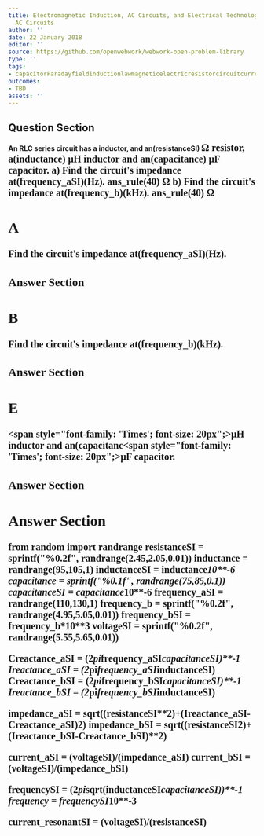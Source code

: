 ```yaml
---
title: Electromagnetic Induction, AC Circuits, and Electrical Technologies - RLC Series
  AC Circuits
author: ''
date: 22 January 2018
editor: ''
source: https://github.com/openwebwork/webwork-open-problem-library
type: ''
tags:
- capacitorFaradayfieldinductionlawmagneticelectricresistorcircuitcurrentresistorfrequency
outcomes:
- TBD
assets: ''
---
```


## Question Section 

<b>
An RLC series circuit has a inductor, and an(resistanceSI) <span style="font-family: 'Times'; font-size: 20px";>&Omega;<span> resistor, a(inductance) <span style="font-family: 'Times'; font-size: 20px";>&mu;H<span> inductor and an(capacitance) <span style="font-family: 'Times'; font-size: 20px";>&mu;F<span> capacitor.
a) Find the circuit's impedance at(frequency_aSI)(Hz).
ans_rule(40) <span style="font-family: 'Times'; font-size: 20px";>&Omega;<span>
b) Find the circuit's impedance at(frequency_b)(kHz).
ans_rule(40) <span style="font-family: 'Times'; font-size: 20px";>&Omega;<span>

## A
Find the circuit's impedance at(frequency_aSI)(Hz).
### Answer Section
## B
Find the circuit's impedance at(frequency_b)(kHz).
### Answer Section
## E
<span style="font-family: 'Times'; font-size: 20px";>&mu;H<span> inductor and an(capacitanc<span style="font-family: 'Times'; font-size: 20px";>&mu;F<span> capacitor.
### Answer Section


## Answer Section

from random import randrange
resistanceSI = sprintf("%0.2f", randrange(2.45,2.05,0.01))
inductance = randrange(95,105,1)
inductanceSI = inductance*10**-6
capacitance = sprintf("%0.1f", randrange(75,85,0.1))
capacitanceSI = capacitance*10**-6
frequency_aSI = randrange(110,130,1)
frequency_b = sprintf("%0.2f", randrange(4.95,5.05,0.01))
frequency_bSI = frequency_b*10**3
voltageSI = sprintf("%0.2f", randrange(5.55,5.65,0.01))

Creactance_aSI = (2*pi*frequency_aSI*capacitanceSI)**-1
Ireactance_aSI = (2*pi*frequency_aSI*inductanceSI)
Creactance_bSI = (2*pi*frequency_bSI*capacitanceSI)**-1
Ireactance_bSI = (2*pi*frequency_bSI*inductanceSI)

impedance_aSI = sqrt((resistanceSI**2)+(Ireactance_aSI-Creactance_aSI)**2)
impedance_bSI = sqrt((resistanceSI**2)+(Ireactance_bSI-Creactance_bSI)**2)

current_aSI = (voltageSI)/(impedance_aSI)
current_bSI = (voltageSI)/(impedance_bSI)

frequencySI = (2*pi*sqrt(inductanceSI*capacitanceSI))**-1
frequency = frequencySI*10**-3

current_resonantSI = (voltageSI)/(resistanceSI)